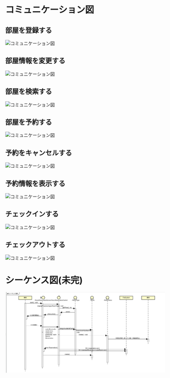 # コミュニケーション図
## 部屋を登録する
![コミュニケーション図]()

## 部屋情報を変更する
![コミュニケーション図]()

## 部屋を検索する
![コミュニケーション図]()

## 部屋を予約する
![コミュニケーション図]()

## 予約をキャンセルする
![コミュニケーション図]()

## 予約情報を表示する
![コミュニケーション図]()

## チェックインする
![コミュニケーション図]()

## チェックアウトする
![コミュニケーション図]()

# シーケンス図(未完)
![シーケンス図](https://github.com/YuIto1/Software5/blob/main/HRS/Communication/%E3%82%B7%E3%83%BC%E3%82%B1%E3%83%B3%E3%82%B9%E5%9B%B3.jpg)
